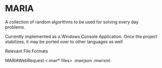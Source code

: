 # MARIA
A collection of random algorithms to be used for solving every day problems.

Currently implemented as a Windows Console Application.
Once the project stabilizes, it may be ported over to other languages as well

Relevant File Formats

MARIAWebRequest <.mwr* files>
.mwrjson
.mwrxml

